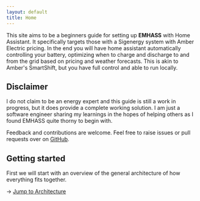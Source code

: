 ```yaml
---
layout: default
title: Home
---
```


This site aims to be a beginners guide for setting up **EMHASS** with Home Assistant. It
specifically targets those with a Sigenergy system with Amber Electric pricing. In the end you will
have home assistant automatically controlling your battery, optimizing when to charge and discharge
to and from the grid based on pricing and weather forecasts. This is akin to Amber's SmartShift,
but you have full control and able to run locally.

## Disclaimer

I do not claim to be an energy expert and this guide is still a work in progress, but it does provide a complete working solution. I am just a software engineer sharing my learnings in the hopes of helping others as I found EMHASS quite thorny to begin with.

Feedback and contributions are welcome. Feel free to raise issues or pull requests over on [GitHub](https://github.com/BrendanAnnable/brendanannable.github.io).

## Getting started

First we will start with an overview of the general architecture of how everything fits together.

→ [Jump to Architecture](/pages/architecture)
